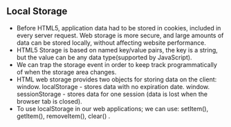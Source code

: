 ## Local Storage 
- Before HTML5, application data had to be stored in cookies, included in every server request. Web storage is more secure, and large amounts of data can be stored locally, without affecting website performance.
- HTML5 Storage is based on named key/value pairs, the key is a string, but the value can be any data type(supported by JavaScript).
- We can trap the storage event in order to keep track programmatically of when the storage area changes.
- HTML web storage provides two objects for storing data on the client:
window. localStorage - stores data with no expiration date.
window. sessionStorage - stores data for one session (data is lost when the browser tab is closed).
- To use localStorage in our web applications; we can use: setItem(), getItem(), removeItem(), clear() .